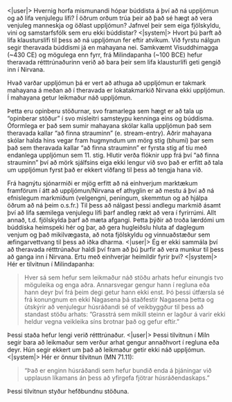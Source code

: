 <|user|>
Hvernig horfa mismunandi hópar búddista á því að ná uppljómun og að lifa venjulegu lífi? Í öðrum orðum trúa þeir að það sé hægt að vera venjuleg manneskja og öðlast uppljómun? Jafnvel þeir sem eiga fjölskyldu, vini og samstarfsfólk sem eru ekki búddistar?
<|system|>
Hvort þú þarft að lifa klausturslífi til þess að ná uppljómun fer eftir atvikum. Við fyrstu nálgun segir theravada búddismi já en mahayana nei. Samkvæmt Visuddhimagga (~430 CE) og mögulega enn fyrr, frá Milindapanha (~100 BCE) hefur theravada rétttrúnaðurinn verið að bara þeir sem lifa klausturlífi geti gengið inn í Nirvana.

Hvað varðar uppljómun þá er vert að athuga að uppljómun er takmark mahayana á meðan að í theravada er lokatakmarkið Nirvana ekki uppljómun. Í mahayana getur leikmaður náð uppljómun.

Þetta eru opinberu stöðurnar, svo framarlega sem hægt er að tala up “opinberar stöður” í svo misleitri samsteypu kenninga eins og búddisma. Óformlega er það sem sumir mahayana skólar kalla uppljómun það sem theravada kallar “að finna strauminn” (e. stream-entry). Aðrir mahayana skólar halda hins vegar fram hugmyndum um mörg stig (bhumi) þar sem það sem theravada kallar “að finna strauminn” er fyrsta stig af tíu með endanlega uppljómun sem 11. stig. Hlutir verða flóknir upp frá því “að finna strauminn” því að mörk sjálfsins eiga ekki lengur við svo það er erfitt að tala um uppljómun fyrst það er ekkert viðfang til þess að tengja hana við.

Frá hagnýtu sjónarmiði er mjög erfitt að ná einhverjum marktækum framförum í átt að uppljómun/Nirvana ef athyglin er að mestu á því að ná efnislegum markmiðum (velgengni, peningum, skemmtun og að hjálpa öðrum að ná þeim o.s.fr.) Til þess að nálgast þessi andlegu markmið ásamt því að lifa sæmilega venjulegu lífi þarf andleg rækt að vera í fyrirrúmi. Allt annað, t.d. fjölskylda þarf að mæta afgangi. Þetta þýðir að troða lærdómi um búddíska heimspeki hér og þar, að gera hugleiðslu hluta af daglegum venjum og það mikilvægasta, að nota fjölskyldu og vinnuaðstæður sem æfingarvettvang til þess að iðka dharma.
<|user|>
Ég er ekki sammála því að theravada rétttrúnaður haldi því fram að þú þurfir að vera munkur til þess að ganga inn í Nirvana. Ertu með einhverjar heimildir fyrir því?
<|system|>
Hér er tilvitnun í Milindapanha:
> Hver sá sem hefur sem leikmaður náð stöðu arhats hefur einungis tvo möguleika og enga aðra. Annarsvegar gengur hann í regluna eða hann deyr því frá þeim degi getur hann ekki enst.
Þó þessi útfærsla sé frá konungnum en ekki Nagasena þá staðfestir Nagasena þetta og útskýrir að venjulegur húsráðandi sé of veikbyggður til þess að standast stöðu arhats:
> ”Grasstrá sem mikill steinn er lagður á varir ekki heldur vegna veikleika síns brotnar það og gefur eftir.”

Þessi staða hefur lengi verið rétttrúnaður.
<|user|>
Þessi tilvitnun í Miln segir bara að leikmaður sem verður arhat gengur annaðhvort í regluna eða deyr. Hún segir ekkert um það að leikmaður getir ekki náð uppljómun.
<|system|>
Hér er önnur tilvitnun (MN 71.11):
> “Það er enginn húsráðandi sem hefur bundið enda á þjáningar við upplausn líkamans án þess að yfirgefa fjötrar húsráðendaskaps.”

Þessi tilvitnun styður hefðbundnu stöðuna.